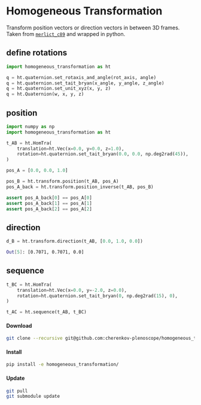 # Homogeneous Transformation
Transform position vectors or direction vectors in between 3D frames.
Taken from [```merlict_c89```](https://github.com/cherenkov-plenoscope/merlict_c89) and wrapped in python.

## define rotations
```python
import homogeneous_transformation as ht

q = ht.quaternion.set_rotaxis_and_angle(rot_axis, angle)
q = ht.quaternion.set_tait_bryan(x_angle, y_angle, z_angle)
q = ht.quaternion.set_unit_xyz(x, y, z)
q = ht.Quaternion(w, x, y, z)
```

## position
```python
import numpy as np
import homogeneous_transformation as ht

t_AB = ht.HomTra(
    translation=ht.Vec(x=0.0, y=0.0, z=1.0),
    rotation=ht.quaternion.set_tait_bryan(0.0, 0.0, np.deg2rad(45)),
)

pos_A = [0.0, 0.0, 1.0]

pos_B = ht.transform.position(t_AB, pos_A)
pos_A_back = ht.transform.position_inverse(t_AB, pos_B)

assert pos_A_back[0] == pos_A[0]
assert pos_A_back[1] == pos_A[1]
assert pos_A_back[2] == pos_A[2]
```


## direction
```python
d_B = ht.transform.direction(t_AB, [0.0, 1.0, 0.0])
```
```bash
Out[5]: [0.7071, 0.7071, 0.0]
```

## sequence
```python
t_BC = ht.HomTra(
    translation=ht.Vec(x=0.0, y=-2.0, z=0.0),
    rotation=ht.quaternion.set_tait_bryan(0, np.deg2rad(15), 0),
)

t_AC = ht.sequence(t_AB, t_BC)
```

#### Download
```bash
git clone --recursive git@github.com:cherenkov-plenoscope/homogeneous_transformation.git
```

#### Install
```bash
pip install -e homogeneous_transformation/
```

#### Update
```bash
git pull
git submodule update
```
